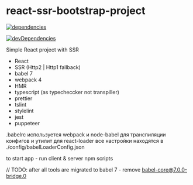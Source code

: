 # react-ssr-bootstrap-project

[![dependencies](https://david-dm.org/budarin/react-ssr-bootstrap-project.svg)](https://david-dm.org/budarin/react-ssr-bootstrap-project)

[![devDependencies](https://david-dm.org/budarin/react-ssr-bootstrap-project/dev-status.svg)](https://david-dm.org/budarin/react-ssr-bootstrap-project?type=dev)

Simple React project with SSR

-   React
-   SSR (Http2 | Http1 fallback)
-   babel 7
-   webpack 4
-   HMR
-   typescript (as typecheccker not transpiller)
-   prettier
-   tslint
-   stylelint
-   jest
-   puppeteer

.babelrc используется webpack и node-babel для транспиляции конфигов и утилит
для react-loader все настройки находятся в ./config/babelLoaderConfig.json

to start app - run client & server npm scripts

// TODO: after all tools are migrated to babel 7 - remove babel-core@7.0.0-bridge.0
